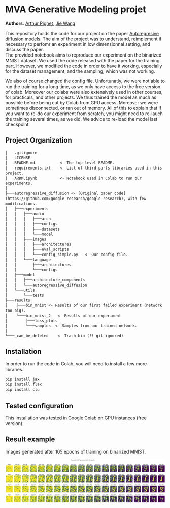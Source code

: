 MVA Generative Modeling projet
==============================

**Authors**: [Arthur Pignet](https://github.com/arthurPignet), [Jie Wang](https://github.com/jie-wang-e)

This repository holds the code for our project on the paper [Autoregresive diffusion models](). The aim of the project was to understand, reimplement if necessary to perfomr an experiment in low dimensionnal setting, and discuss the paper.  
The provided notebook aims to reproduce our experiment on the binarized MNIST dataset. 
We used the code released with the paper for the training part. However, we modified the code in order to have it working, especially for the dataset management, and the sampling, which was not working. 

We also of course changed the config file. Unfortunatly, we were not able to run the training for a long time, as we only have access to the free version of colab. Moreover our colabs were also extensively used in other courses, for practicals, and other projects. We thus trained the model as much as possible before being cut by Colab from GPU access. Moreover we were sometimes disconnected, or ran out of memory. All of this to explain that if you want to re-do our experiment from scratch, you might need to re-lauch the training several times, as we did. We advice to re-load the model last checkpoint. 

Project Organization
------------


    │   .gitignore
    │   LICENSE
    │   README.md           <- The top-level README.
    │   requirements.txt    <- List of third parts libraries used in this project.
    |   ARDM.ipynb          <- Notebook used in Colab to run our experiments. 
    │
    ├───autoregressive_diffusion <- [Original paper code](https://github.com/google-research/google-research), with few modifications. 
    │   ├───experiments
    │   │   ├───audio
    │   │   │   ├───arch
    │   │   │   ├───configs
    │   │   │   ├───datasets
    │   │   │   └───model
    │   │   ├───images
    │   │   │   ├───architectures
    │   │   │   ├───eval_scripts
    │   │   │   └───config_simple.py   <- Our config file.   
    │   │   └───language
    │   │       ├───architectures
    │   │       └───configs
    │   ├───model
    │   │   ├───architecture_components
    │   │   └───autoregressive_diffusion
    │   └───utils
    │       └───tests
    ├───results
    │    ├───bin_mnist <- Results of our first failed experiment (network too big).
    │    └───bin_mnist_2   <- Results of our experiment
    │        ├───loss_plots
    │        └───samples  <- Samples from our trained network. 
    │
    └───_can_be_deleted    <- Trash bin (!! git ignored)


Installation 
---------------

In order to run the code in Colab, you will need to install a few more libraries.

```bash
pip install jax
pip install flax
pip install clu

```

Tested configuration
---------------
This installation was tested in Google Colab on GPU instances (free version).

Result example
---------------
Images generated after 105 epochs of training on binarized MNIST. 

![](https://github.com/arthurPignet/mva-generative-modeling-project/blob/7d991b06999c6ab58fa88cdba7e32bd918d669d4/results/bin_mnist_2/samples/sample_105_epochs.png)

